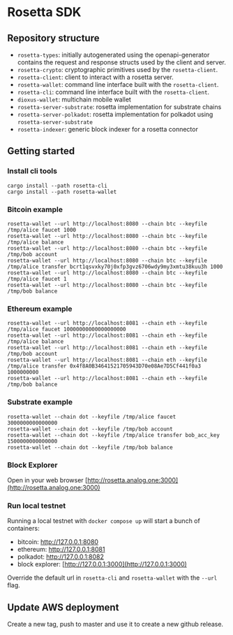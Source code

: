 # Rosetta SDK

## Repository structure

- `rosetta-types`: initially autogenerated using the openapi-generator contains the request and
response structs used by the client and server.
- `rosetta-crypto`: cryptographic primitives used by the `rosetta-client`.
- `rosetta-client`: client to interact with a rosetta server.
- `rosetta-wallet`: command line interface built with the `rosetta-client`.
- `rosetta-cli`: command line interface built with the `rosetta-client`.
- `dioxus-wallet`: multichain mobile wallet
- `rosetta-server-substrate`: rosetta implementation for substrate chains
- `rosetta-server-polkadot`: rosetta implementation for polkadot using `rosetta-server-substrate`
- `rosetta-indexer`: generic block indexer for a rosetta connector

## Getting started

### Install cli tools
```
cargo install --path rosetta-cli
cargo install --path rosetta-wallet
```

### Bitcoin example
```
rosetta-wallet --url http://localhost:8080 --chain btc --keyfile /tmp/alice faucet 1000
rosetta-wallet --url http://localhost:8080 --chain btc --keyfile /tmp/alice balance
rosetta-wallet --url http://localhost:8080 --chain btc --keyfile /tmp/bob account
rosetta-wallet --url http://localhost:8080 --chain btc --keyfile /tmp/alice transfer bcrt1qsvxky70j0xfp3gvz6706wdy9my3xmtu38kuu3h 1000
rosetta-wallet --url http://localhost:8080 --chain btc --keyfile /tmp/alice faucet 1
rosetta-wallet --url http://localhost:8080 --chain btc --keyfile /tmp/bob balance
```

### Ethereum example
```
rosetta-wallet --url http://localhost:8081 --chain eth --keyfile /tmp/alice faucet 10000000000000000000
rosetta-wallet --url http://localhost:8081 --chain eth --keyfile /tmp/alice balance
rosetta-wallet --url http://localhost:8081 --chain eth --keyfile /tmp/bob account
rosetta-wallet --url http://localhost:8081 --chain eth --keyfile /tmp/alice transfer 0x4f8A0B34641521705943D70e08Ae7D5Cf441f0a3 1000000000
rosetta-wallet --url http://localhost:8081 --chain eth --keyfile /tmp/bob balance
```

### Substrate example
```
rosetta-wallet --chain dot --keyfile /tmp/alice faucet 3000000000000000
rosetta-wallet --chain dot --keyfile /tmp/bob account
rosetta-wallet --chain dot --keyfile /tmp/alice transfer bob_acc_key 1500000000000000
rosetta-wallet --chain dot --keyfile /tmp/bob balance
```

### Block Explorer
Open in your web browser [http://rosetta.analog.one:3000](http://rosetta.analog.one:3000)

### Run local testnet
Running a local testnet with `docker compose up` will start a bunch of containers:

- bitcoin: http://127.0.0.1:8080
- ethereum: http://127.0.0.1:8081
- polkadot: http://127.0.0.1:8082
- block explorer: [http://127.0.0.1:3000](http://127.0.0.1:3000)

Override the default url in `rosetta-cli` and `rosetta-wallet` with the `--url` flag.

## Update AWS deployment
Create a new tag, push to master and use it to create a new github release.
